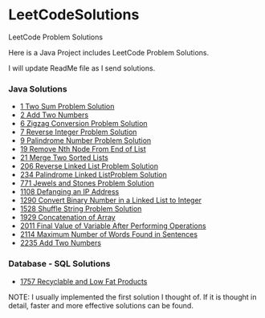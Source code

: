 # LeetCodeSolutions
LeetCode Problem Solutions

Here is a Java Project includes LeetCode Problem Solutions.

I will update ReadMe file as I send solutions.

### Java Solutions

- [1 Two Sum Problem Solution](https://github.com/alperderya/LeetCodeSolutions/blob/master/src/main/java/com/aderya/leetcode/Solution_1.java "Click")
- [2 Add Two Numbers](https://github.com/alperderya/LeetCodeSolutions/blob/master/src/main/java/com/aderya/leetcode/Solution_2.java "Click")
- [6 Zigzag Conversion Problem Solution](https://github.com/alperderya/LeetCodeSolutions/blob/master/src/main/java/com/aderya/leetcode/Solution_6.java "Click")
- [7 Reverse Integer Problem Solution](https://github.com/alperderya/LeetCodeSolutions/blob/master/src/main/java/com/aderya/leetcode/Solution_7.java "Click")
- [9 Palindrome Number Problem Solution](https://github.com/alperderya/LeetCodeSolutions/blob/master/src/main/java/com/aderya/leetcode/Solution_9.java "Click")
- [19 Remove Nth Node From End of List](https://github.com/alperderya/LeetCodeSolutions/blob/master/src/main/java/com/aderya/leetcode/Solution_19.java "Click")
- [21 Merge Two Sorted Lists](https://github.com/alperderya/LeetCodeSolutions/blob/master/src/main/java/com/aderya/leetcode/Solution_21.java "Click")
- [206 Reverse Linked List Problem Solution](https://github.com/alperderya/LeetCodeSolutions/blob/master/src/main/java/com/aderya/leetcode/Solution_206.java "Click")
- [234 Palindrome Linked ListProblem Solution](https://github.com/alperderya/LeetCodeSolutions/blob/master/src/main/java/com/aderya/leetcode/Solution_234.java "Click")
- [771 Jewels and Stones Problem Solution](https://github.com/alperderya/LeetCodeSolutions/blob/master/src/main/java/com/aderya/leetcode/Solution_771.java "Click")
- [1108 Defanging an IP Address](https://github.com/alperderya/LeetCodeSolutions/blob/master/src/main/java/com/aderya/leetcode/Solution_1108.java "Click")
- [1290 Convert Binary Number in a Linked List to Integer](https://github.com/alperderya/LeetCodeSolutions/blob/master/src/main/java/com/aderya/leetcode/Solution_1290.java "Click")
- [1528 Shuffle String Problem Solution](https://github.com/alperderya/LeetCodeSolutions/blob/master/src/main/java/com/aderya/leetcode/Solution_1528.java "Click")
- [1929 Concatenation of Array](https://github.com/alperderya/LeetCodeSolutions/blob/master/src/main/java/com/aderya/leetcode/Solution_1929.java "Click")
- [2011 Final Value of Variable After Performing Operations](https://github.com/alperderya/LeetCodeSolutions/blob/master/src/main/java/com/aderya/leetcode/Solution_2011.java "Click")
- [2114 Maximum Number of Words Found in Sentences](https://github.com/alperderya/LeetCodeSolutions/blob/master/src/main/java/com/aderya/leetcode/Solution_2114.java "Click")
- [2235 Add Two Numbers](https://github.com/alperderya/LeetCodeSolutions/blob/master/src/main/java/com/aderya/leetcode/Solution_2235.java "Click")

### Database - SQL Solutions

- [1757 Recyclable and Low Fat Products](https://github.com/alperderya/LeetCodeSolutions/blob/master/src/main/java/com/aderya/leetcode/database/Solution_1757.sql "Click")


NOTE: I usually implemented the first solution I thought of. If it is thought in detail, faster and more effective solutions can be found. 
